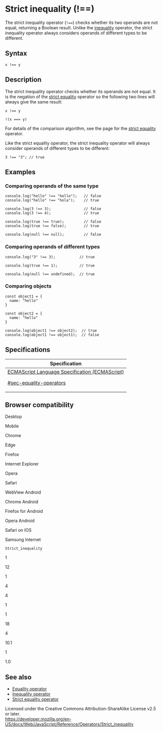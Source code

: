 # Strict inequality (!==)

The strict inequality operator (`!==`) checks whether its two operands are not equal, returning a Boolean result. Unlike the [inequality](inequality) operator, the strict inequality operator always considers operands of different types to be different.

## Syntax

    x !== y

## Description

The strict inequality operator checks whether its operands are not equal. It is the negation of the [strict equality](strict_equality) operator so the following two lines will always give the same result:

    x !== y

    !(x === y)

For details of the comparison algorithm, see the page for the [strict equality](strict_equality) operator.

Like the strict equality operator, the strict inequality operator will always consider operands of different types to be different:

    3 !== "3"; // true

## Examples

### Comparing operands of the same type

    console.log("hello" !== "hello");   // false
    console.log("hello" !== "hola");    // true

    console.log(3 !== 3);               // false
    console.log(3 !== 4);               // true

    console.log(true !== true);         // false
    console.log(true !== false);        // true

    console.log(null !== null);         // false

### Comparing operands of different types

    console.log("3" !== 3);           // true

    console.log(true !== 1);          // true

    console.log(null !== undefined);  // true

### Comparing objects

    const object1 = {
      name: "hello"
    }

    const object2 = {
      name: "hello"
    }

    console.log(object1 !== object2);  // true
    console.log(object1 !== object1);  // false

## Specifications

<table><thead><tr class="header"><th>Specification</th></tr></thead><tbody><tr class="odd"><td><a href="https://tc39.es/ecma262/#sec-equality-operators">ECMAScript Language Specification (ECMAScript) 
<br/>

<span class="small">#sec-equality-operators</span></a></td></tr></tbody></table>

## Browser compatibility

Desktop

Mobile

Chrome

Edge

Firefox

Internet Explorer

Opera

Safari

WebView Android

Chrome Android

Firefox for Android

Opera Android

Safari on IOS

Samsung Internet

`Strict_inequality`

1

12

1

4

4

1

1

18

4

10.1

1

1.0

## See also

-   [Equality operator](equality)
-   [Inequality operator](inequality)
-   [Strict equality operator](strict_equality)

 
Licensed under the Creative Commons Attribution-ShareAlike License v2.5 or later.  
<a href="https://developer.mozilla.org/en-US/docs/Web/JavaScript/Reference/Operators/Strict_inequality" class="_attribution-link">https://developer.mozilla.org/en-US/docs/Web/JavaScript/Reference/Operators/Strict_inequality</a>
